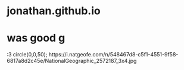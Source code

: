 # jonathan.github.io

<h1>was good g</h1>
:3
circle(0,0,50);
https://i.natgeofe.com/n/548467d8-c5f1-4551-9f58-6817a8d2c45e/NationalGeographic_2572187_3x4.jpg
